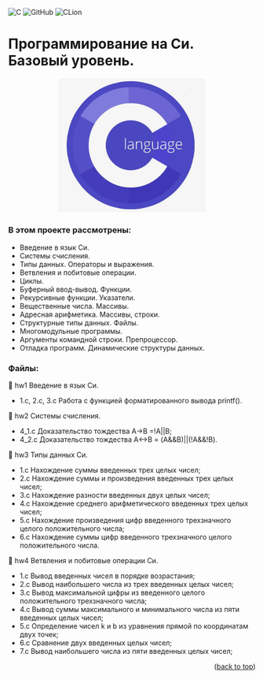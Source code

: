 <a name="readme-top"></a>

![C](https://img.shields.io/badge/c-%2300599C.svg?style=for-the-badge&logo=c&logoColor=white)
![GitHub](https://img.shields.io/badge/github-%23121011.svg?style=for-the-badge&logo=github&logoColor=white)
![CLion](https://img.shields.io/badge/CLion-black?style=for-the-badge&logo=clion&logoColor=white)

# Программирование на Си. Базовый уровень.
<p align="center">
<img src="images/C.png" alt="drawing" width="300"/>
</p>

### В этом проекте рассмотрены: 
- Введение в язык Си.
- Системы счисления.
- Типы данных. Операторы и выражения.
- Ветвления и побитовые операции.
- Циклы.
- Буферный ввод-вывод. Функции.
- Рекурсивные функции. Указатели.
- Вещественные числа. Массивы.
- Адресная арифметика. Массивы, строки.
- Структурные типы данных. Файлы.
- Многомодульные программы.
- Аргументы командной строки. Препроцессор.
- Отладка программ. Динамические структуры данных.

### Файлы:
<url> &#128194; hw1</url> Введение в язык Си.

* 1.c, 2.c, 3.c Работа с функцией форматированного вывода printf().

<url> &#128194; hw2</url> Системы счисления.

* 4_1.c Доказательство тождества А->В =!A||B;
* 4_2.c Доказательство тождества А<->В = (A&&B)||(!A&&!B).

<url> &#128194; hw3</url> Типы данных Си.

* 1.c Нахождение суммы введенных трех целых чисел;
* 2.c Нахождение суммы и произведения введенных трех целых чисел;
* 3.c Нахождение разности введенных двух целых чисел;
* 4.c Нахождение среднего арифметического введенных трех целых чисел;
* 5.c Нахождение произведения цифр введенного трехзначного целого положительного числа;
* 6.c Нахождение суммы цифр введенного трехзначного целого положительного числа.

<url> &#128194; hw4</url> Ветвления и побитовые операции Си.

* 1.c Вывод введенных чисел в порядке возрастания;
* 2.c Вывод наибольшего числа из трех введенных целых чисел;
* 3.c Вывод максимальной цифры из введенного целого положительного трехзначного числа;
* 4.c Вывод суммы максимального и минимального числа из пяти введенных целых чисел;
* 5.c Определение чисел k и b из уравнения прямой по координатам двух точек;
* 6.c Сравнение двух введенных целых чисел;
* 7.c Вывод наибольшего числа из пяти введенных целых чисел;

<p align="right">(<a href="#readme-top">back to top</a>)</p>
